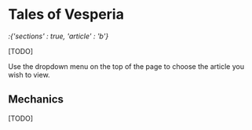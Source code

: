# Tales of Vesperia

*:{'sections' : true, 'article' : 'b'}*

[TODO]

Use the dropdown menu on the top of the page to choose the article you wish to view.

## Mechanics

[TODO]
